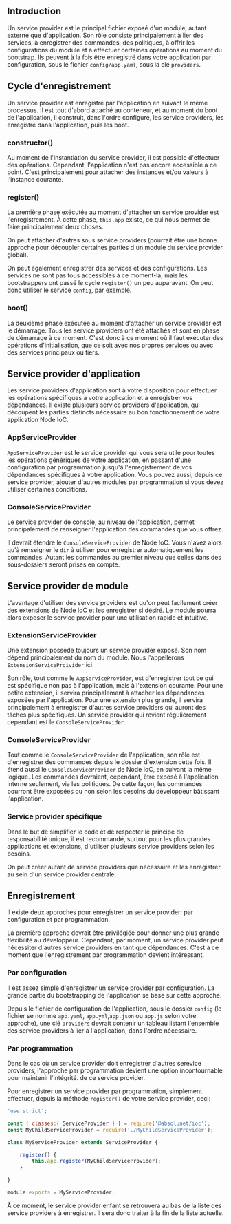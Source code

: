 ## Introduction

Un service provider est le principal fichier exposé d'un module, autant externe que d'application. Son rôle consiste principalement à lier des services, à enregistrer des commandes, des politiques, à offrir les configurations du module et à effectuer certaines opérations au moment du bootstrap. Ils peuvent à la fois être enregistré dans votre application par configuration, sous le fichier `config/app.yaml`, sous la clé `providers`.

## Cycle d'enregistrement

Un service provider est enregistré par l'application en suivant le même processus. Il est tout d'abord attaché au conteneur, et au moment du boot de l'application, il construit, dans l'ordre configuré, les service providers, les enregistre dans l'application, puis les boot.

### constructor()

Au moment de l'instantiation du service provider, il est possible d'effectuer des opérations. Cependant, l'application n'est pas encore accessible à ce point. C'est principalement pour attacher des instances et/ou valeurs à l'instance courante.

### register()

La première phase exécutée au moment d'attacher un service provider est l'enregistrement. À cette phase, `this.app` existe, ce qui nous permet de faire principalement deux choses.

On peut attacher d'autres sous service providers (pourrait être une bonne approche pour découpler certaines parties d'un module du service provider global).

On peut également enregistrer des services et des configurations. Les services ne sont pas tous accessibles à ce moment-là, mais les bootstrappers ont passé le cycle `register()` un peu auparavant. On peut donc utiliser le service `config`, par exemple.

### boot()

La deuxième phase exécutée au moment d'attacher un service provider est le démarrage. Tous les service providers ont été attachés et sont en phase de démarrage à ce moment. C'est donc à ce moment où il faut exécuter des opérations d'initialisation, que ce soit avec nos propres services ou avec des services principaux ou tiers.

## Service provider d'application

Les service providers d'application sont à votre disposition pour effectuer les opérations spécifiques à votre application et à enregistrer vos dépendances. Il existe plusieurs service providers d'application, qui découpent les parties distincts nécessaire au bon fonctionnement de votre application Node IoC.

### AppServiceProvider

`AppServiceProvider` est le service provider qui vous sera utile pour toutes les opérations génériques de votre application, en passant d'une configuration par programmation jusqu'à l'enregistrement de vos dépendances spécifiques à votre application. Vous pouvez aussi, depuis ce service provider, ajouter d'autres modules par programmation si vous devez utiliser certaines conditions.

### ConsoleServiceProvider

Le service provider de console, au niveau de l'application, permet principalement de renseigner l'application des commandes que vous offrez.

Il devrait étendre le `ConsoleServiceProvider` de Node IoC. Vous n'avez alors qu'à renseigner le `dir` à utiliser pour enregistrer automatiquement les commandes. Autant les commandes au premier niveau que celles dans des sous-dossiers seront prises en compte.

## Service provider de module

L'avantage d'utiliser des service providers est qu'on peut facilement créer des extensions de Node IoC et les enregistrer si désiré. Le module pourra alors exposer le service provider pour une utilisation rapide et intuitive.

### ExtensionServiceProvider

Une extension possède toujours un service provider exposé. Son nom dépend principalement du nom du module. Nous l'appellerons `ExtensionServiceProivider` ici.

Son rôle, tout comme le `AppServiceProvider`, est d'enregistrer tout ce qui est spécifique non pas à l'application, mais à l'extension courante. Pour une petite extension, il servira principalement à attacher les dépendances exposées par l'application. Pour une extension plus grande, il servira principalement à enregistrer d'autres service providers qui auront des tâches plus spécifiques. Un service provider qui revient régulièrement cependant est le `ConsoleServiceProvider`.

### ConsoleServiceProvider

Tout comme le `ConsoleServiceProvider` de l'application, son rôle est d'enregistrer des commandes depuis le dossier d'extension cette fois. Il étend aussi le `ConsoleServiceProvider` de Node IoC, en suivant la même logique. Les commandes devraient, cependant, être exposé à l'application interne seulement, via les politiques. De cette façon, les commandes pourront être exposées ou non selon les besoins du développeur bâtissant l'application.

### Service provider spécifique

Dans le but de simplifier le code et de respecter le principe de responsabilité unique, il est recommandé, surtout pour les plus grandes applications et extensions, d'utiliser plusieurs service providers selon les besoins.

On peut créer autant de service providers que nécessaire et les enregistrer au sein d'un service provider centrale.

## Enregistrement

Il existe deux approches pour enregistrer un service provider: par configuration et par programmation.

La première approche devrait être privilégiée pour donner une plus grande flexibilité au développeur. Cependant, par moment, un service provider peut nécessiter d'autres service providers en tant que dépendances. C'est à ce moment que l'enregistrement par programmation devient intéressant.

### Par configuration

Il est assez simple d'enregistrer un service provider par configuration. La grande partie du bootstrapping de l'application se base sur cette approche.

Depuis le fichier de configuration de l'application, sous le dossier `config` (le fichier se nomme `app.yaml`, `app.yml`,`app.json` ou `app.js` selon votre approche), une clé `providers` devrait contenir un tableau listant l'ensemble des service providers à lier à l'application, dans l'ordre nécessaire.

### Par programmation

Dans le cas où un service provider doit enregistrer d'autres serevice providers, l'approche par programmation devient une option incontournable pour maintenir l'intégrité. de ce service provider.

Pour enregistrer un service provider par programmation, simplement effectuer, depuis la méthode `register()` de votre service provider, ceci:

```javascript
'use strict';

const { classes:{ ServiceProvider } } = require('@absolunet/ioc');
const MyChildServiceProvider = require('./MyChildServiceProvider');

class MyServiceProvider extends ServiceProvider {

    register() {
        this.app.register(MyChildServiceProvider);
    }

}

module.exports = MyServiceProvider;
```

À ce moment, le service provider enfant se retrouvera au bas de la liste des service providers à enregistrer. Il sera donc traiter à la fin de la liste actuelle.
